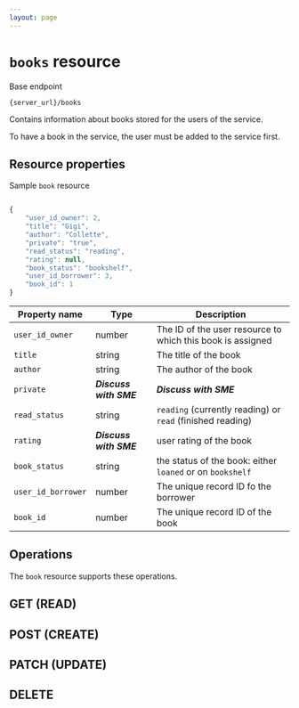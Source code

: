 ```yaml
---
layout: page
---
```

# `books` resource

Base endpoint

```shell
{server_url}/books
```

Contains information about books stored for the users of the service.

To have a book in the service, the user must be added to
the service first.

## Resource properties

Sample `book` resource

```js

{
    "user_id_owner": 2,
    "title": "Gigi",
    "author": "Collette",
    "private": "true",
    "read_status": "reading",
    "rating": null,
    "book_status": "bookshelf",
    "user_id_borrower": 3,
    "book_id": 1 
}
```

| Property name | Type | Description |
| ------------- | ----------- | ----------- |
| `user_id_owner` | number | The ID of the user resource to which this book is assigned |
| `title` | string | The title of the book |
| `author` | string | The author of the book  |
| `private` | ***Discuss with SME***  | ***Discuss with SME*** |
| `read_status` | string | `reading` (currently reading) or `read` (finished reading)  | 
| `rating` | ***Discuss with SME*** | user rating of the book |
| `book_status` | string | the status of the book: either `loaned` or on `bookshelf` |
| `user_id_borrower` | number | The unique record ID fo the borrower  |
| `book_id` | number | The unique record ID of the book |

## Operations

The `book` resource supports these operations.

## GET (READ)

## POST (CREATE)

## PATCH (UPDATE)

## DELETE
